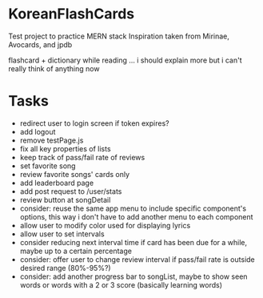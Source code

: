 # KoreanFlashCards
Test project to practice MERN stack
Inspiration taken from Mirinae, Avocards, and jpdb


flashcard + dictionary while reading
... i should explain more but i can't really think of anything now



# Tasks
<ul>
<li>redirect user to login screen if token expires?</li>
<li>add logout</li>
<li>remove testPage.js</li>
<li>fix all key properties of lists</li>
<li>keep track of pass/fail rate of reviews</li>
<li>set favorite song</li>
<li>review favorite songs' cards only</li>
<li>add leaderboard page</li>
<li>add post request to /user/stats</li>
<li>review button at songDetail</li>
<li>consider: reuse the same app menu to include specific component's options, this way i don't have to add another menu to each component</li>




<li>allow user to modify color used for displaying lyrics</li>
<li>allow user to set intervals</li>
<li>consider reducing next interval time if card has been due for a while, maybe up to a certain percentage</li>
<li>consider: offer user to change review interval if pass/fail rate is outside desired range (80%-95%?)</li>
<li>consider: add another progress bar to songList, maybe to show seen words or words with a 2 or 3 score (basically learning words)</li>
</ul>